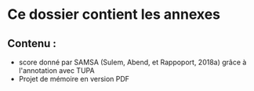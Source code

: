 # Ce dossier contient les annexes

## Contenu :

* score donné par SAMSA (Sulem, Abend, et Rappoport, 2018a) grâce à l'annotation avec TUPA
* Projet de mémoire en version PDF
